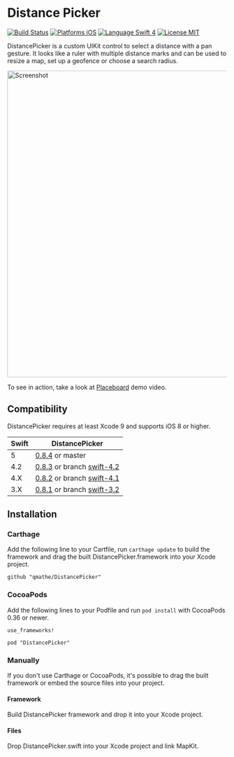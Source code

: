 Distance Picker
===============

[![Build Status](https://travis-ci.org/qmathe/DistancePicker.svg?branch=master)](https://travis-ci.org/qmathe/DistancePicker)
[![Platforms iOS](https://img.shields.io/badge/Platforms-iOS-lightgray.svg?style=flat)](http://www.apple.com)
[![Language Swift 4](https://img.shields.io/badge/Language-Swift%204.2-orange.svg?style=flat)](https://swift.org)
[![License MIT](https://img.shields.io/badge/license-MIT-blue.svg?style=flat)](https://github.com/qmathe/DistancePicker/LICENSE)

DistancePicker is a custom UIKit control to select a distance with a pan gesture. It looks like a ruler with multiple distance marks and can be used to resize a map, set up a geofence or choose a search radius.

<img src="http://www.placeboardapp.com/images/Add%20Place%20with%20Search%20Radius%20-%20iPhone%205.jpg" height="700" alt="Screenshot" />

To see in action, take a look at [Placeboard](http://www.placeboardapp.com) demo video.

Compatibility
-------------

DistancePicker requires at least Xcode 9 and supports iOS 8 or higher.

| Swift   | DistancePicker                                                                                                                                                                                                                     |
| ------- |  -------------------------------------------------------------------------------------------------------------------------------------------------------------------------|
| 5         | [0.8.4](https://github.com/qmathe/DistancePicker/releases/tag/0.8.4) or master                                                                                                               |
| 4.2      | [0.8.3](https://github.com/qmathe/DistancePicker/releases/tag/0.8.3) or branch [swift-4.2](https://github.com/qmathe/DistancePicker/tree/swift-4.2) |
| 4.X      | [0.8.2](https://github.com/qmathe/DistancePicker/releases/tag/0.8.2) or branch [swift-4.1](https://github.com/qmathe/DistancePicker/tree/swift-4.1) |
| 3.X      | [0.8.1](https://github.com/qmathe/DistancePicker/releases/tag/0.8.1) or branch [swift-3.2](https://github.com/qmathe/DistancePicker/tree/swift-3.2) |


Installation
------------

### Carthage

Add the following line to your Cartfile, run  `carthage update` to build the framework and drag the built DistancePicker.framework into your Xcode project.

    github "qmathe/DistancePicker"
	
### CocoaPods

Add the following lines to your Podfile and run `pod install` with CocoaPods 0.36 or newer.

	use_frameworks!
	
	pod "DistancePicker"

### Manually

If you don't use Carthage or CocoaPods, it's possible to drag the built framework or embed the source files into your project.

#### Framework

Build DistancePicker framework and drop it into your Xcode project.

#### Files

Drop DistancePicker.swift into your Xcode project and link MapKit.

